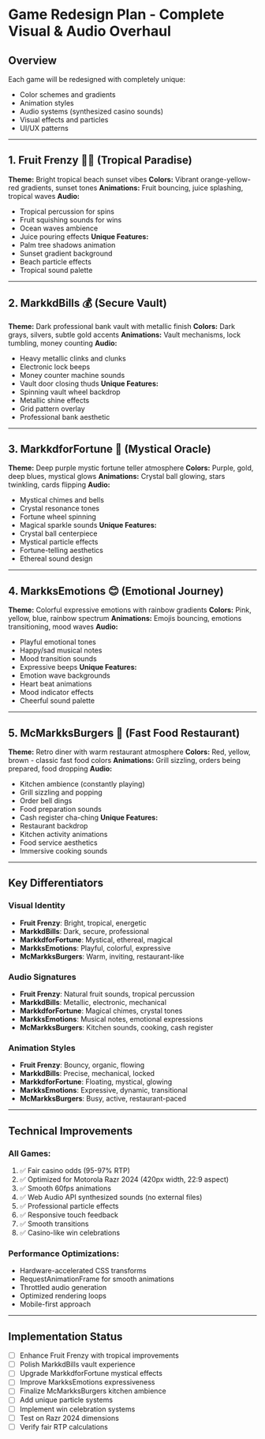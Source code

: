 # Game Redesign Plan - Complete Visual & Audio Overhaul

## Overview
Each game will be redesigned with completely unique:
- Color schemes and gradients
- Animation styles  
- Audio systems (synthesized casino sounds)
- Visual effects and particles
- UI/UX patterns

---

## 1. Fruit Frenzy 🍎🍊 (Tropical Paradise)
**Theme:** Bright tropical beach sunset vibes
**Colors:** Vibrant orange-yellow-red gradients, sunset tones
**Animations:** Fruit bouncing, juice splashing, tropical waves
**Audio:** 
- Tropical percussion for spins
- Fruit squishing sounds for wins
- Ocean waves ambience
- Juice pouring effects
**Unique Features:**
- Palm tree shadows animation
- Sunset gradient background
- Beach particle effects
- Tropical sound palette

---

## 2. MarkkdBills 💰 (Secure Vault)
**Theme:** Dark professional bank vault with metallic finish
**Colors:** Dark grays, silvers, subtle gold accents
**Animations:** Vault mechanisms, lock tumbling, money counting
**Audio:**
- Heavy metallic clinks and clunks
- Electronic lock beeps
- Money counter machine sounds
- Vault door closing thuds
**Unique Features:**
- Spinning vault wheel backdrop
- Metallic shine effects
- Grid pattern overlay
- Professional bank aesthetic

---

## 3. MarkkdforFortune 🔮 (Mystical Oracle)
**Theme:** Deep purple mystic fortune teller atmosphere
**Colors:** Purple, gold, deep blues, mystical glows
**Animations:** Crystal ball glowing, stars twinkling, cards flipping
**Audio:**
- Mystical chimes and bells
- Crystal resonance tones
- Fortune wheel spinning
- Magical sparkle sounds
**Unique Features:**
- Crystal ball centerpiece
- Mystical particle effects
- Fortune-telling aesthetics
- Ethereal sound design

---

## 4. MarkksEmotions 😊 (Emotional Journey)
**Theme:** Colorful expressive emotions with rainbow gradients
**Colors:** Pink, yellow, blue, rainbow spectrum
**Animations:** Emojis bouncing, emotions transitioning, mood waves
**Audio:**
- Playful emotional tones
- Happy/sad musical notes
- Mood transition sounds
- Expressive beeps
**Unique Features:**
- Emotion wave backgrounds
- Heart beat animations  
- Mood indicator effects
- Cheerful sound palette

---

## 5. McMarkksBurgers 🍔 (Fast Food Restaurant)
**Theme:** Retro diner with warm restaurant atmosphere
**Colors:** Red, yellow, brown - classic fast food colors
**Animations:** Grill sizzling, orders being prepared, food dropping
**Audio:**
- Kitchen ambience (constantly playing)
- Grill sizzling and popping
- Order bell dings
- Food preparation sounds
- Cash register cha-ching
**Unique Features:**
- Restaurant backdrop
- Kitchen activity animations
- Food service aesthetics
- Immersive cooking sounds

---

## Key Differentiators

### Visual Identity
- **Fruit Frenzy**: Bright, tropical, energetic
- **MarkkdBills**: Dark, secure, professional
- **MarkkdforFortune**: Mystical, ethereal, magical
- **MarkksEmotions**: Playful, colorful, expressive  
- **McMarkksBurgers**: Warm, inviting, restaurant-like

### Audio Signatures
- **Fruit Frenzy**: Natural fruit sounds, tropical percussion
- **MarkkdBills**: Metallic, electronic, mechanical
- **MarkkdforFortune**: Magical chimes, crystal tones
- **MarkksEmotions**: Musical notes, emotional expressions
- **McMarkksBurgers**: Kitchen sounds, cooking, cash register

### Animation Styles
- **Fruit Frenzy**: Bouncy, organic, flowing
- **MarkkdBills**: Precise, mechanical, locked
- **MarkkdforFortune**: Floating, mystical, glowing
- **MarkksEmotions**: Expressive, dynamic, transitional
- **McMarkksBurgers**: Busy, active, restaurant-paced

---

## Technical Improvements

### All Games:
1. ✅ Fair casino odds (95-97% RTP)
2. ✅ Optimized for Motorola Razr 2024 (420px width, 22:9 aspect)
3. ✅ Smooth 60fps animations
4. ✅ Web Audio API synthesized sounds (no external files)
5. ✅ Professional particle effects
6. ✅ Responsive touch feedback
7. ✅ Smooth transitions
8. ✅ Casino-like win celebrations

### Performance Optimizations:
- Hardware-accelerated CSS transforms
- RequestAnimationFrame for smooth animations
- Throttled audio generation
- Optimized rendering loops
- Mobile-first approach

---

## Implementation Status
- [ ] Enhance Fruit Frenzy with tropical improvements
- [ ] Polish MarkkdBills vault experience
- [ ] Upgrade MarkkdforFortune mystical effects
- [ ] Improve MarkksEmotions expressiveness  
- [ ] Finalize McMarkksBurgers kitchen ambience
- [ ] Add unique particle systems
- [ ] Implement win celebration systems
- [ ] Test on Razr 2024 dimensions
- [ ] Verify fair RTP calculations
